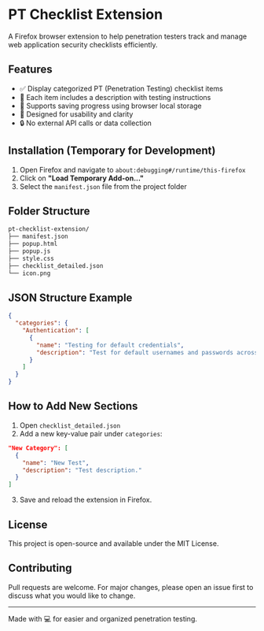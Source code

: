 # PT Checklist Extension

A Firefox browser extension to help penetration testers track and manage web application security checklists efficiently.

## Features

* ✅ Display categorized PT (Penetration Testing) checklist items
* 📝 Each item includes a description with testing instructions
* 📌 Supports saving progress using browser local storage
* 🧠 Designed for usability and clarity
* 🔒 No external API calls or data collection

## Installation (Temporary for Development)

1. Open Firefox and navigate to `about:debugging#/runtime/this-firefox`
2. Click on **"Load Temporary Add-on..."**
3. Select the `manifest.json` file from the project folder

## Folder Structure

```bash
pt-checklist-extension/
├── manifest.json
├── popup.html
├── popup.js
├── style.css
├── checklist_detailed.json
└── icon.png
```

## JSON Structure Example

```json
{
  "categories": {
    "Authentication": [
      {
        "name": "Testing for default credentials",
        "description": "Test for default usernames and passwords across the app."
      }
    ]
  }
}
```

## How to Add New Sections

1. Open `checklist_detailed.json`
2. Add a new key-value pair under `categories`:

```json
"New Category": [
  {
    "name": "New Test",
    "description": "Test description."
  }
]
```

3. Save and reload the extension in Firefox.

## License

This project is open-source and available under the MIT License.

## Contributing

Pull requests are welcome. For major changes, please open an issue first to discuss what you would like to change.

---

Made with 💻 for easier and organized penetration testing.
